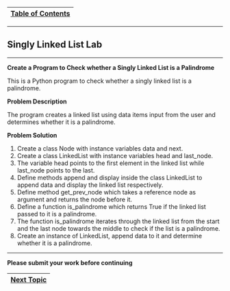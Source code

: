 |[Table of Contents](/00-Table-of-Contents.md)|
|---|

---

## Singly Linked List Lab

---

**Create a Program to Check whether a Singly Linked List is a Palindrome**

This is a Python program to check whether a singly linked list is a palindrome.

**Problem Description**

The program creates a linked list using data items input from the user and determines whether it is a palindrome.

**Problem Solution**

1. Create a class Node with instance variables data and next.
2. Create a class LinkedList with instance variables head and last_node.
3. The variable head points to the first element in the linked list while last_node points to the last.
4. Define methods append and display inside the class LinkedList to append data and display the linked list respectively.
5. Define method get_prev_node which takes a reference node as argument and returns the node before it.
6. Define a function is_palindrome which returns True if the linked list passed to it is a palindrome.
7. The function is_palindrome iterates through the linked list from the start and the last node towards the middle to check if the list is a palindrome.
8. Create an instance of LinkedList, append data to it and determine whether it is a palindrome.

---

**Please submit your work before continuing**

|[Next Topic](/14_Stacks_Lesson.md)|
|---|
